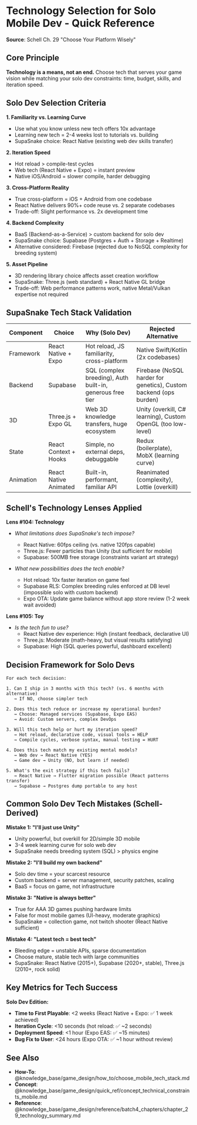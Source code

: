 # Technology Selection for Solo Mobile Dev - Quick Reference

**Source**: Schell Ch. 29 "Choose Your Platform Wisely"

## Core Principle

**Technology is a means, not an end.** Choose tech that serves your game vision while matching your solo dev constraints: time, budget, skills, and iteration speed.

## Solo Dev Selection Criteria

**1. Familiarity vs. Learning Curve**
- Use what you know unless new tech offers 10x advantage
- Learning new tech = 2-4 weeks lost to tutorials vs. building
- SupaSnake choice: React Native (existing web dev skills transfer)

**2. Iteration Speed**
- Hot reload > compile-test cycles
- Web tech (React Native + Expo) = instant preview
- Native iOS/Android = slower compile, harder debugging

**3. Cross-Platform Reality**
- True cross-platform = iOS + Android from one codebase
- React Native delivers 90%+ code reuse vs. 2 separate codebases
- Trade-off: Slight performance vs. 2x development time

**4. Backend Complexity**
- BaaS (Backend-as-a-Service) > custom backend for solo dev
- SupaSnake choice: Supabase (Postgres + Auth + Storage + Realtime)
- Alternative considered: Firebase (rejected due to NoSQL complexity for breeding system)

**5. Asset Pipeline**
- 3D rendering library choice affects asset creation workflow
- SupaSnake: Three.js (web standard) + React Native GL bridge
- Trade-off: Web performance patterns work, native Metal/Vulkan expertise not required

## SupaSnake Tech Stack Validation

| Component | Choice | Why (Solo Dev) | Rejected Alternative |
|-----------|--------|----------------|----------------------|
| Framework | React Native + Expo | Hot reload, JS familiarity, cross-platform | Native Swift/Kotlin (2x codebases) |
| Backend | Supabase | SQL (complex breeding), Auth built-in, generous free tier | Firebase (NoSQL harder for genetics), Custom backend (ops burden) |
| 3D | Three.js + Expo GL | Web 3D knowledge transfers, huge ecosystem | Unity (overkill, C# learning), Custom OpenGL (too low-level) |
| State | React Context + Hooks | Simple, no external deps, debuggable | Redux (boilerplate), MobX (learning curve) |
| Animation | React Native Animated | Built-in, performant, familiar API | Reanimated (complexity), Lottie (overkill) |

## Schell's Technology Lenses Applied

**Lens #104: Technology**
- *What limitations does SupaSnake's tech impose?*
  - React Native: 60fps ceiling (vs. native 120fps capable)
  - Three.js: Fewer particles than Unity (but sufficient for mobile)
  - Supabase: 500MB free storage (constraints variant art strategy)

- *What new possibilities does the tech enable?*
  - Hot reload: 10x faster iteration on game feel
  - Supabase RLS: Complex breeding rules enforced at DB level (impossible solo with custom backend)
  - Expo OTA: Update game balance without app store review (1-2 week wait avoided)

**Lens #105: Toy**
- *Is the tech fun to use?*
  - React Native dev experience: High (instant feedback, declarative UI)
  - Three.js: Moderate (math-heavy, but visual results satisfying)
  - Supabase: High (SQL queries powerful, dashboard excellent)

## Decision Framework for Solo Devs

```
For each tech decision:

1. Can I ship in 3 months with this tech? (vs. 6 months with alternative)
   → If NO, choose simpler tech

2. Does this tech reduce or increase my operational burden?
   → Choose: Managed services (Supabase, Expo EAS)
   → Avoid: Custom servers, complex DevOps

3. Will this tech help or hurt my iteration speed?
   → Hot reload, declarative code, visual tools = HELP
   → Compile cycles, verbose syntax, manual testing = HURT

4. Does this tech match my existing mental models?
   → Web dev → React Native (YES)
   → Game dev → Unity (NO, but learn if needed)

5. What's the exit strategy if this tech fails?
   → React Native → Flutter migration possible (React patterns transfer)
   → Supabase → Postgres dump portable to any host
```

## Common Solo Dev Tech Mistakes (Schell-Derived)

**Mistake 1: "I'll just use Unity"**
- Unity powerful, but overkill for 2D/simple 3D mobile
- 3-4 week learning curve for solo web dev
- SupaSnake needs breeding system (SQL) > physics engine

**Mistake 2: "I'll build my own backend"**
- Solo dev time = your scarcest resource
- Custom backend = server management, security patches, scaling
- BaaS = focus on game, not infrastructure

**Mistake 3: "Native is always better"**
- True for AAA 3D games pushing hardware limits
- False for most mobile games (UI-heavy, moderate graphics)
- SupaSnake = collection game, not twitch shooter (React Native sufficient)

**Mistake 4: "Latest tech = best tech"**
- Bleeding edge = unstable APIs, sparse documentation
- Choose mature, stable tech with large communities
- SupaSnake: React Native (2015+), Supabase (2020+, stable), Three.js (2010+, rock solid)

## Key Metrics for Tech Success

**Solo Dev Edition:**
- **Time to First Playable**: <2 weeks (React Native + Expo: ✅ 1 week achieved)
- **Iteration Cycle**: <10 seconds (hot reload: ✅ ~2 seconds)
- **Deployment Speed**: <1 hour (Expo EAS: ✅ ~15 minutes)
- **Bug Fix to User**: <24 hours (Expo OTA: ✅ ~1 hour without review)

## See Also

- **How-To**: @knowledge_base/game_design/how_to/choose_mobile_tech_stack.md
- **Concept**: @knowledge_base/game_design/quick_ref/concept_technical_constraints_mobile.md
- **Reference**: @knowledge_base/game_design/reference/batch4_chapters/chapter_29_technology_summary.md
